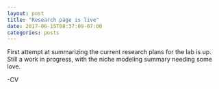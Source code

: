 ```yaml
---
layout: post
title: "Research page is live"
date: 2017-06-15T08:37:09-07:00
categories: posts
---
```

First attempt at summarizing the current research plans for the lab is up.  Still a work in progress, with the niche modeling summary needing some love.

-CV
